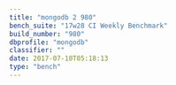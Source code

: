```yaml
---
title: "mongodb 2 980"
bench_suite: "17w28 CI Weekly Benchmark"
build_number: "980"
dbprofile: "mongodb"
classifier: ""
date: 2017-07-10T05:18:13
type: "bench"
---
```

